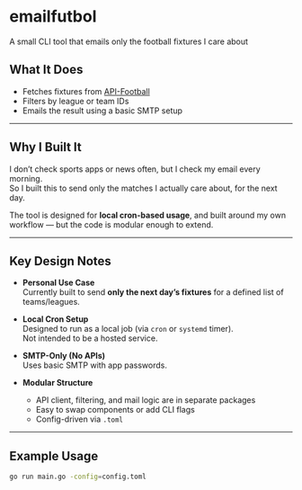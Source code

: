 # emailfutbol

A small CLI tool that emails only the football fixtures I care about

## What It Does

- Fetches fixtures from [API-Football](https://www.api-football.com/)
- Filters by league or team IDs
- Emails the result using a basic SMTP setup

---

## Why I Built It

I don’t check sports apps or news often, but I check my email every morning.  
So I built this to send only the matches I actually care about, for the next day.

The tool is designed for **local cron-based usage**, and built around my own workflow — but the code is modular enough to extend.

---

## Key Design Notes

- **Personal Use Case**  
  Currently built to send **only the next day’s fixtures** for a defined list of teams/leagues.

- **Local Cron Setup**  
  Designed to run as a local job (via `cron` or `systemd` timer).  
  Not intended to be a hosted service.

- **SMTP-Only (No APIs)**  
  Uses basic SMTP with app passwords.  

- **Modular Structure**
    - API client, filtering, and mail logic are in separate packages
    - Easy to swap components or add CLI flags
    - Config-driven via `.toml`

---



## Example Usage

```bash
go run main.go -config=config.toml
